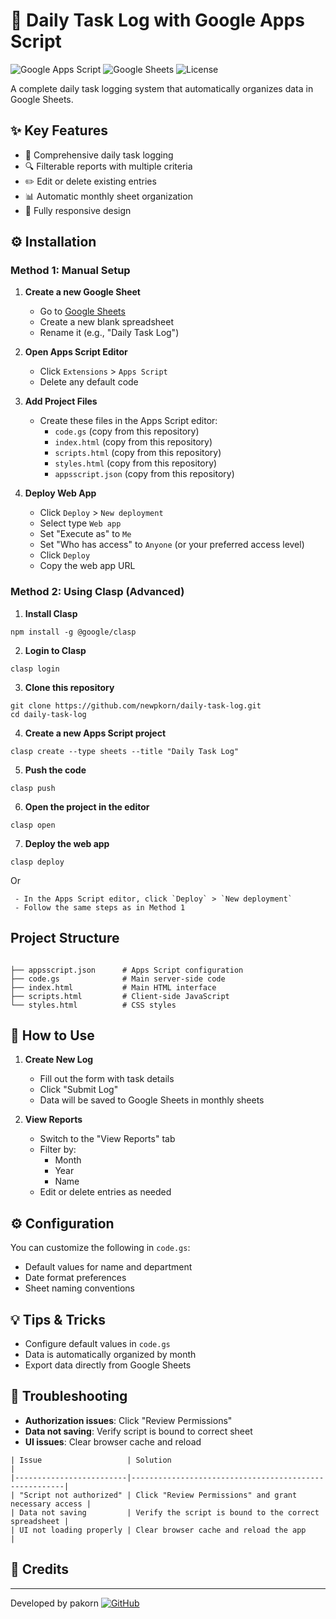 # 📝 Daily Task Log with Google Apps Script

![Google Apps Script](https://img.shields.io/badge/Google%20Apps%20Script-4285F4?logo=google&logoColor=white)
![Google Sheets](https://img.shields.io/badge/Google%20Sheets-34A853?logo=google-sheets&logoColor=white)
![License](https://img.shields.io/badge/License-MIT-green)

A complete daily task logging system that automatically organizes data in Google Sheets.

## ✨ Key Features

-   📅 Comprehensive daily task logging
-   🔍 Filterable reports with multiple criteria
-   ✏️ Edit or delete existing entries
-   📊 Automatic monthly sheet organization
-   📱 Fully responsive design

## ⚙️ Installation

### Method 1: Manual Setup

1. **Create a new Google Sheet**

    - Go to [Google Sheets](https://sheets.google.com)
    - Create a new blank spreadsheet
    - Rename it (e.g., "Daily Task Log")

2. **Open Apps Script Editor**

    - Click `Extensions` > `Apps Script`
    - Delete any default code

3. **Add Project Files**

    - Create these files in the Apps Script editor:
        - `code.gs` (copy from this repository)
        - `index.html` (copy from this repository)
        - `scripts.html` (copy from this repository)
        - `styles.html` (copy from this repository)
        - `appsscript.json` (copy from this repository)

4. **Deploy Web App**
    - Click `Deploy` > `New deployment`
    - Select type `Web app`
    - Set "Execute as" to `Me`
    - Set "Who has access" to `Anyone` (or your preferred access level)
    - Click `Deploy`
    - Copy the web app URL

### Method 2: Using Clasp (Advanced)

1. **Install Clasp**

```
npm install -g @google/clasp
```

2. **Login to Clasp**

```
clasp login
```

3. **Clone this repository**

```
git clone https://github.com/newpkorn/daily-task-log.git
cd daily-task-log
```

4. **Create a new Apps Script project**

```
clasp create --type sheets --title "Daily Task Log"
```

5. **Push the code**

```
clasp push
```

6. **Open the project in the editor**

```
clasp open
```

7. **Deploy the web app**

```
clasp deploy
```

Or

     - In the Apps Script editor, click `Deploy` > `New deployment`
     - Follow the same steps as in Method 1

## Project Structure

```

├── appsscript.json      # Apps Script configuration
├── code.gs              # Main server-side code
├── index.html           # Main HTML interface
├── scripts.html         # Client-side JavaScript
└── styles.html          # CSS styles

```

## 🚀 How to Use

1. **Create New Log**

    - Fill out the form with task details
    - Click "Submit Log"
    - Data will be saved to Google Sheets in monthly sheets

2. **View Reports**
    - Switch to the "View Reports" tab
    - Filter by:
        - Month
        - Year
        - Name
    - Edit or delete entries as needed

## ⚙️ Configuration

You can customize the following in `code.gs`:

-   Default values for name and department
-   Date format preferences
-   Sheet naming conventions

## 💡 Tips & Tricks

-   Configure default values in `code.gs`
-   Data is automatically organized by month
-   Export data directly from Google Sheets

## 🔧 Troubleshooting

-   **Authorization issues**: Click "Review Permissions"
-   **Data not saving**: Verify script is bound to correct sheet
-   **UI issues**: Clear browser cache and reload

```
| Issue                   | Solution                                              |
|-------------------------|-------------------------------------------------------|
| "Script not authorized" | Click "Review Permissions" and grant necessary access |
| Data not saving         | Verify the script is bound to the correct spreadsheet |
| UI not loading properly | Clear browser cache and reload the app                |
```

## 📝 Credits

---

Developed by pakorn
[![GitHub](https://img.shields.io/badge/GitHub-Profile-blue?style=flat&logo=github)](https://github.com/newpkorn)

```

```
